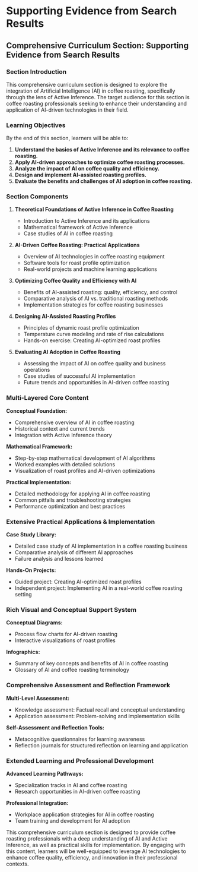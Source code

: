# Supporting Evidence from Search Results

## Comprehensive Curriculum Section: Supporting Evidence from Search Results

### Section Introduction

This comprehensive curriculum section is designed to explore the integration of Artificial Intelligence (AI) in coffee roasting, specifically through the lens of Active Inference. The target audience for this section is coffee roasting professionals seeking to enhance their understanding and application of AI-driven technologies in their field.

### Learning Objectives

By the end of this section, learners will be able to:

1. **Understand the basics of Active Inference and its relevance to coffee roasting.**
2. **Apply AI-driven approaches to optimize coffee roasting processes.**
3. **Analyze the impact of AI on coffee quality and efficiency.**
4. **Design and implement AI-assisted roasting profiles.**
5. **Evaluate the benefits and challenges of AI adoption in coffee roasting.**

### Section Components

1. **Theoretical Foundations of Active Inference in Coffee Roasting**
   - Introduction to Active Inference and its applications
   - Mathematical framework of Active Inference
   - Case studies of AI in coffee roasting

2. **AI-Driven Coffee Roasting: Practical Applications**
   - Overview of AI technologies in coffee roasting equipment
   - Software tools for roast profile optimization
   - Real-world projects and machine learning applications

3. **Optimizing Coffee Quality and Efficiency with AI**
   - Benefits of AI-assisted roasting: quality, efficiency, and control
   - Comparative analysis of AI vs. traditional roasting methods
   - Implementation strategies for coffee roasting businesses

4. **Designing AI-Assisted Roasting Profiles**
   - Principles of dynamic roast profile optimization
   - Temperature curve modeling and rate of rise calculations
   - Hands-on exercise: Creating AI-optimized roast profiles

5. **Evaluating AI Adoption in Coffee Roasting**
   - Assessing the impact of AI on coffee quality and business operations
   - Case studies of successful AI implementation
   - Future trends and opportunities in AI-driven coffee roasting

### Multi-Layered Core Content

**Conceptual Foundation:**
- Comprehensive overview of AI in coffee roasting
- Historical context and current trends
- Integration with Active Inference theory

**Mathematical Framework:**
- Step-by-step mathematical development of AI algorithms
- Worked examples with detailed solutions
- Visualization of roast profiles and AI-driven optimizations

**Practical Implementation:**
- Detailed methodology for applying AI in coffee roasting
- Common pitfalls and troubleshooting strategies
- Performance optimization and best practices

### Extensive Practical Applications & Implementation

**Case Study Library:**
- Detailed case study of AI implementation in a coffee roasting business
- Comparative analysis of different AI approaches
- Failure analysis and lessons learned

**Hands-On Projects:**
- Guided project: Creating AI-optimized roast profiles
- Independent project: Implementing AI in a real-world coffee roasting setting

### Rich Visual and Conceptual Support System

**Conceptual Diagrams:**
- Process flow charts for AI-driven roasting
- Interactive visualizations of roast profiles

**Infographics:**
- Summary of key concepts and benefits of AI in coffee roasting
- Glossary of AI and coffee roasting terminology

### Comprehensive Assessment and Reflection Framework

**Multi-Level Assessment:**
- Knowledge assessment: Factual recall and conceptual understanding
- Application assessment: Problem-solving and implementation skills

**Self-Assessment and Reflection Tools:**
- Metacognitive questionnaires for learning awareness
- Reflection journals for structured reflection on learning and application

### Extended Learning and Professional Development

**Advanced Learning Pathways:**
- Specialization tracks in AI and coffee roasting
- Research opportunities in AI-driven coffee roasting

**Professional Integration:**
- Workplace application strategies for AI in coffee roasting
- Team training and development for AI adoption

This comprehensive curriculum section is designed to provide coffee roasting professionals with a deep understanding of AI and Active Inference, as well as practical skills for implementation. By engaging with this content, learners will be well-equipped to leverage AI technologies to enhance coffee quality, efficiency, and innovation in their professional contexts.